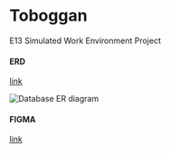 # Toboggan
E13 Simulated Work Environment Project

#### ERD

[link](https://lucid.app/lucidchart/bc061e42-9dc7-492f-82c0-93282eef1e6d/edit?shared=true&page=0_0#)

![Database ER diagram ](https://user-images.githubusercontent.com/42413958/115478972-f5ad1380-a20c-11eb-86a1-2722b5c26387.png)

#### FIGMA
[link](https://www.figma.com/file/MjEgJOg3bz8g064Gqatcxo/wireframe?node-id=0%3A1)
